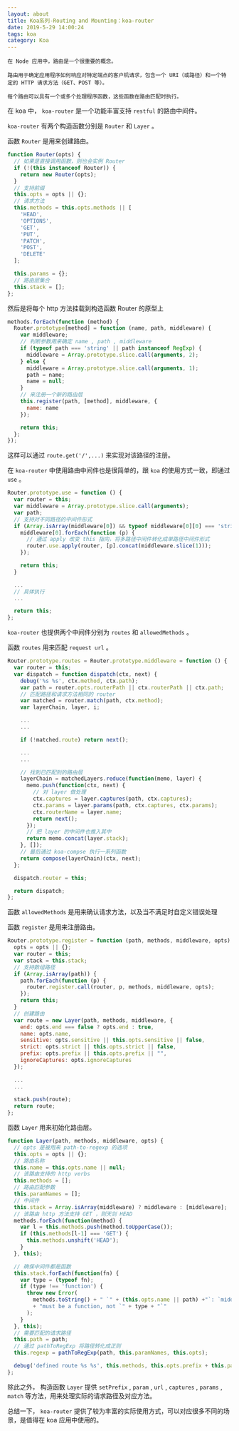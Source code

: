 ```yaml
---
layout: about
title: Koa系列-Routing and Mounting：koa-router
date: 2019-5-29 14:00:24
tags: koa
category: Koa
---
```


    在 Node 应用中，路由是一个很重要的概念。

    路由用于确定应用程序如何响应对特定端点的客户机请求，包含一个 URI（或路径）和一个特定的 HTTP 请求方法（GET、POST 等）。

    每个路由可以具有一个或多个处理程序函数，这些函数在路由匹配时执行。

在 koa 中， `koa-router` 是一个功能丰富支持 `restful` 的路由中间件。

`koa-router` 有两个构造函数分别是 `Router` 和 `Layer` 。

函数 `Router` 是用来创建路由。

```javascript
function Router(opts) {
  // 如果是直接调用函数，则也会实例 Router
  if (!(this instanceof Router)) {
    return new Router(opts);
  }
  // 支持前缀
  this.opts = opts || {};
  // 请求方法
  this.methods = this.opts.methods || [
    'HEAD',
    'OPTIONS',
    'GET',
    'PUT',
    'PATCH',
    'POST',
    'DELETE'
  ];

  this.params = {};
  // 路由层集合
  this.stack = [];
};
```

<!-- more -->

然后是将每个 http 方法挂载到构造函数 Router 的原型上

```javascript
methods.forEach(function (method) {
  Router.prototype[method] = function (name, path, middleware) {
    var middleware;
    // 判断参数用来确定 name , path , middleware
    if (typeof path === 'string' || path instanceof RegExp) {
      middleware = Array.prototype.slice.call(arguments, 2);
    } else {
      middleware = Array.prototype.slice.call(arguments, 1);
      path = name;
      name = null;
    }
    // 来注册一个新的路由层
    this.register(path, [method], middleware, {
      name: name
    });

    return this;
  };
});
```

这样可以通过 `route.get('/',...)` 来实现对该路径的注册。

在 `koa-router` 中使用路由中间件也是很简单的，跟 `koa` 的使用方式一致，即通过 `use` 。

```javascript
Router.prototype.use = function () {
  var router = this;
  var middleware = Array.prototype.slice.call(arguments);
  var path;
  // 支持对不同路径的中间件形式
  if (Array.isArray(middleware[0]) && typeof middleware[0][0] === 'string') {
    middleware[0].forEach(function (p) {
      // 通过 apply 改变 this 指向，将多路径中间件转化成单路径中间件形式
      router.use.apply(router, [p].concat(middleware.slice(1)));
    });

    return this;
  }

  ...
  // 具体执行
  ...

  return this;
};
```

`koa-router` 也提供两个中间件分别为 `routes` 和 `allowedMethods` 。

函数 `routes` 用来匹配 `request url` 。

```javascript
Router.prototype.routes = Router.prototype.middleware = function () {
  var router = this;
  var dispatch = function dispatch(ctx, next) {
    debug('%s %s', ctx.method, ctx.path);
    var path = router.opts.routerPath || ctx.routerPath || ctx.path;
    // 匹配路径和请求方法相同的 router
    var matched = router.match(path, ctx.method);
    var layerChain, layer, i;

    ...
    ...

    if (!matched.route) return next();

    ...
    ...

    // 找到已匹配到的路由层
    layerChain = matchedLayers.reduce(function(memo, layer) {
      memo.push(function(ctx, next) {
        // 对 layer 做处理
        ctx.captures = layer.captures(path, ctx.captures);
        ctx.params = layer.params(path, ctx.captures, ctx.params);
        ctx.routerName = layer.name;
        return next();
      });
      // 把 layer 的中间件也推入其中
      return memo.concat(layer.stack);
    }, []);
    // 最后通过 koa-compse 执行一系列函数
    return compose(layerChain)(ctx, next);
  };

  dispatch.router = this;

  return dispatch;
};
```

函数 `allowedMethods` 是用来确认请求方法，以及当不满足时自定义错误处理

函数 `register` 是用来注册路由。

```javascript
Router.prototype.register = function (path, methods, middleware, opts) {
  opts = opts || {};
  var router = this;
  var stack = this.stack;
  // 支持数组路径
  if (Array.isArray(path)) {
    path.forEach(function (p) {
      router.register.call(router, p, methods, middleware, opts);
    });
    return this;
  }
  // 创建路由
  var route = new Layer(path, methods, middleware, {
    end: opts.end === false ? opts.end : true,
    name: opts.name,
    sensitive: opts.sensitive || this.opts.sensitive || false,
    strict: opts.strict || this.opts.strict || false,
    prefix: opts.prefix || this.opts.prefix || "",
    ignoreCaptures: opts.ignoreCaptures
  });
  
  ...
  ...

  stack.push(route);
  return route;
};
```

函数 `Layer` 用来初始化路由层。

```javascript
function Layer(path, methods, middleware, opts) {
  // opts 是被用来 path-to-regexp 的选项
  this.opts = opts || {};
  // 路由名称
  this.name = this.opts.name || null;
  // 该路由支持的 http verbs
  this.methods = [];
  // 路由匹配参数
  this.paramNames = [];
  // 中间件
  this.stack = Array.isArray(middleware) ? middleware : [middleware];
  // 该路由 http 方法支持 GET ，则天剑 HEAD
  methods.forEach(function(method) {
    var l = this.methods.push(method.toUpperCase());
    if (this.methods[l-1] === 'GET') {
      this.methods.unshift('HEAD');
    }
  }, this);

  // 确保中间件都是函数
  this.stack.forEach(function(fn) {
    var type = (typeof fn);
    if (type !== 'function') {
      throw new Error(
        methods.toString() + " `" + (this.opts.name || path) +"`: `middleware` "
        + "must be a function, not `" + type + "`"
      );
    }
  }, this);
  // 需要匹配的请求路径
  this.path = path;
  // 通过 pathToRegExp 将路径转化成正则
  this.regexp = pathToRegExp(path, this.paramNames, this.opts);

  debug('defined route %s %s', this.methods, this.opts.prefix + this.path);
};
```

除此之外， 构造函数 `Layer` 提供 `setPrefix` , `param` , `url` , `captures` , `params` , `match` 等方法，用来处理实际的请求路径及对应方法。

总结一下， `koa-router` 提供了较为丰富的实际使用方式，可以对应很多不同的场景，是值得在 koa 应用中使用的。